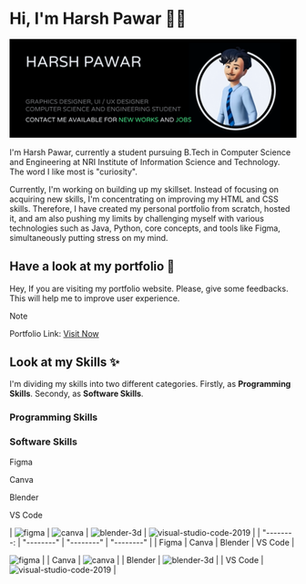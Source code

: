 # Hi, I'm Harsh Pawar 👋🏼


<img src="https://github.com/hyperdgx/hyperdgx/blob/main/Banner.png">

I'm Harsh Pawar, currently a student pursuing B.Tech in Computer Science and Engineering at NRI Institute of Information Science and Technology. The word I like most is "curiosity".

Currently, I'm working on building up my skillset. Instead of focusing on acquiring new skills, I'm concentrating on improving my HTML and CSS skills. Therefore, I have created my personal portfolio from scratch, hosted it, and am also pushing my limits by challenging myself with various technologies such as Java, Python, core concepts, and tools like Figma, simultaneously putting stress on my mind.

## Have a look at my portfolio 👀 <br>
Hey, If you are visiting my portfolio website. Please, give some feedbacks. This will help me to improve user experience. <br>
>[!NOTE]
>Portfolio Link: <a href="https://harshpawar.000webhostapp.com/">Visit Now</a> <br>
## Look at my Skills ✨ <br>
I'm dividing my skills into two different categories. Firstly, as **Programming Skills**. Secondy, as **Software Skills**.
### Programming Skills

### Software Skills
<p float="right">Figma</p>
<p>Canva</p>
<p>Blender</p>
<p>VS Code</p>

| <img width="48" height="48" src="https://img.icons8.com/fluency/48/figma.png" alt="figma"/>    | <img width="48" height="48" src="https://img.icons8.com/fluency/48/canva.png" alt="canva"/>    | <img width="48" height="48" src="https://img.icons8.com/fluency/48/blender-3d.png" alt="blender-3d"/>    | <img width="48" height="48" src="https://img.icons8.com/fluency/48/visual-studio-code-2019.png" alt="visual-studio-code-2019"/>    |
| "--------: | "--------" | "--------" | "--------" |
| Figma    | Canva    | Blender    | VS Code    |


<img width="48" height="48" src="https://img.icons8.com/fluency/48/figma.png" alt="figma"/>                             |
| Canva    | <img width="48" height="48" src="https://img.icons8.com/fluency/48/canva.png" alt="canva"/>                                          |
| Blender  | <img width="48" height="48" src="https://img.icons8.com/fluency/48/blender-3d.png" alt="blender-3d"/>                                |
| VS Code  | <img width="48" height="48" src="https://img.icons8.com/fluency/48/visual-studio-code-2019.png" alt="visual-studio-code-2019"/>      |
